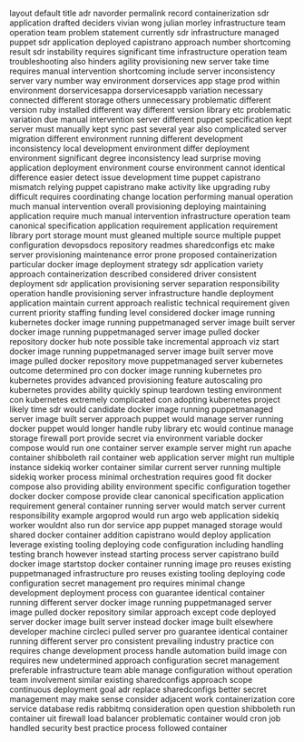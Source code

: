 layout default title adr navorder permalink record containerization sdr application drafted deciders vivian wong julian morley infrastructure team operation team problem statement currently sdr infrastructure managed puppet sdr application deployed capistrano approach number shortcoming result sdr instability requires significant time infrastructure operation team troubleshooting also hinders agility provisioning new server take time requires manual intervention shortcoming include server inconsistency server vary number way environment dorservices app stage prod within environment dorservicesappa dorservicesappb variation necessary connected different storage others unnecessary problematic different version ruby installed different way different version library etc problematic variation due manual intervention server different puppet specification kept server must manually kept sync past several year also complicated server migration different environment running different development inconsistency local development environment differ deployment environment significant degree inconsistency lead surprise moving application deployment environment course environment cannot identical difference easier detect issue development time puppet capistrano mismatch relying puppet capistrano make activity like upgrading ruby difficult requires coordinating change location performing manual operation much manual intervention overall provisioning deploying maintaining application require much manual intervention infrastructure operation team canonical specification application requirement application requirement library port storage mount must gleaned multiple source multiple puppet configuration devopsdocs repository readmes sharedconfigs etc make server provisioning maintenance error prone proposed containerization particular docker image deployment strategy sdr application variety approach containerization described considered driver consistent deployment sdr application provisioning server separation responsibility operation handle provisioning server infrastructure handle deployment application maintain current approach realistic technical requirement given current priority staffing funding level considered docker image running kubernetes docker image running puppetmanaged server image built server docker image running puppetmanaged server image pulled docker repository docker hub note possible take incremental approach viz start docker image running puppetmanaged server image built server move image pulled docker repository move puppetmanaged server kubernetes outcome determined pro con docker image running kubernetes pro kubernetes provides advanced provisioning feature autoscaling pro kubernetes provides ability quickly spinup teardown testing environment con kubernetes extremely complicated con adopting kubernetes project likely time sdr would candidate docker image running puppetmanaged server image built server approach puppet would manage server running docker puppet would longer handle ruby library etc would continue manage storage firewall port provide secret via environment variable docker compose would run one container server example server might run apache container shibboleth rail container web application server might run multiple instance sidekiq worker container similar current server running multiple sidekiq worker process minimal orchestration requires good fit docker compose also providing ability environment specific configuration together docker docker compose provide clear canonical specification application requirement general container running server would match server current responsibility example argoprod would run argo web application sidekiq worker wouldnt also run dor service app puppet managed storage would shared docker container addition capistrano would deploy application leverage existing tooling deploying code configuration including handling testing branch however instead starting process server capistrano build docker image startstop docker container running image pro reuses existing puppetmanaged infrastructure pro reuses existing tooling deploying code configuration secret management pro requires minimal change development deployment process con guarantee identical container running different server docker image running puppetmanaged server image pulled docker repository similar approach except code deployed server docker image built server instead docker image built elsewhere developer machine circleci pulled server pro guarantee identical container running different server pro consistent prevailing industry practice con requires change development process handle automation build image con requires new undetermined approach configuration secret management preferable infrastructure team able manage configuration without operation team involvement similar existing sharedconfigs approach scope continuous deployment goal adr replace sharedconfigs better secret management may make sense consider adjacent work containerization core service database redis rabbitmq consideration open question shibboleth run container uit firewall load balancer problematic container would cron job handled security best practice process followed container